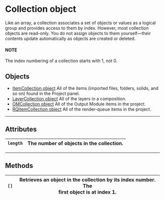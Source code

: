 <a id="collection"></a>

# Collection object

Like an array, a collection associates a set of objects or values as a logical group and provides access to them by index. However, most collection objects are read-only. You do not assign objects to them yourself—their contents update automatically as objects are created or deleted.

#### NOTE
The index numbering of a collection starts with 1, not 0.

## Objects

- [ItemCollection object](../items/itemcollection.md#itemcollection) All of the items (imported files, folders, solids, and so on) found in the Project panel.
- [LayerCollection object](../layers/layercollection.md#layercollection) All of the layers in a composition.
- [OMCollection object](../renderqueue/omcollection.md#omcollection) All of the Output Module items in the project.
- [RQItemCollection object](../renderqueue/rqitemcollection.md#rqitemcollection) All of the render-queue items in the project.

---

## Attributes

| `length`   | The number of objects in the collection.   |
|------------|--------------------------------------------|

---

## Methods

| `[]`   | Retrieves an object in the collection by its index number. The<br/>first object is at index 1.   |
|--------|--------------------------------------------------------------------------------------------------|
